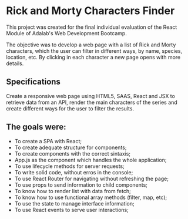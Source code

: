 # Rick and Morty Characters Finder

This project was created for the final individual evaluation of the React Module of Adalab's Web Development Bootcamp.

The objective was to develop a web page with a list of Rick and Morty characters, which the user can filter in different ways, by name, species, location, etc. By clicking in each character a new page opens with more details.

## Specifications

Create a responsive web page using HTML5, SAAS, React and JSX to retrieve data from an API, render the main characters of the series and create different ways for the user to filter the results.

## The goals were:

- To create a SPA with React;
- To create adequate structure for components;
- To create components with the correct sintaxis;
- App.js as the component which handles the whole application;
- To use lifecycle methods for server requests;
- To write solid code, without erros in the console;
- To use React Router for navigating without refreshing the page;
- To use props to send information to child components;
- To know how to render list with data from fetch;
- To know how to use functional array methods (filter, map, etc);
- To use the state to manage interface information;
- To use React events to serve user interactions;
